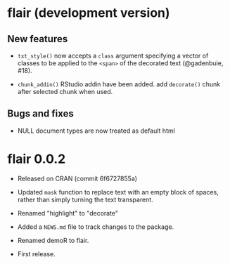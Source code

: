 # flair (development version)

## New features

- `txt_style()` now accepts a `class` argument specifying a vector of classes to
  be applied to the `<span>` of the decorated text (@gadenbuie, #18).

- `chunk_addin()` RStudio addin have been added. add `decorate()` chunk after
selected chunk when used.

## Bugs and fixes

* NULL document types are now treated as default html


# flair 0.0.2

* Released on CRAN (commit 6f6727855a)

* Updated `mask` function to replace text with an empty block of spaces, rather
than simply turning the text transparent.

* Renamed "highlight" to "decorate"

* Added a `NEWS.md` file to track changes to the package.

* Renamed demoR to flair.

* First release.



